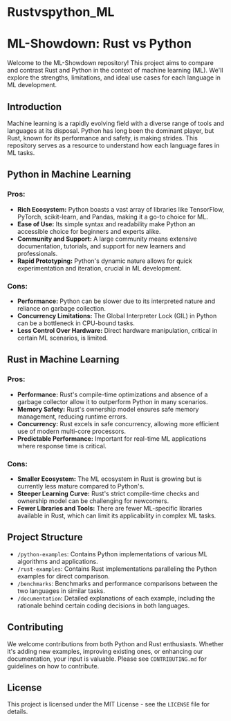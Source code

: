 # Rustvspython_ML

# ML-Showdown: Rust vs Python

Welcome to the ML-Showdown repository! This project aims to compare and contrast Rust and Python in the context of machine learning (ML). We'll explore the strengths, limitations, and ideal use cases for each language in ML development.

## Introduction

Machine learning is a rapidly evolving field with a diverse range of tools and languages at its disposal. Python has long been the dominant player, but Rust, known for its performance and safety, is making strides. This repository serves as a resource to understand how each language fares in ML tasks.

## Python in Machine Learning

### Pros:
- **Rich Ecosystem:** Python boasts a vast array of libraries like TensorFlow, PyTorch, scikit-learn, and Pandas, making it a go-to choice for ML.
- **Ease of Use:** Its simple syntax and readability make Python an accessible choice for beginners and experts alike.
- **Community and Support:** A large community means extensive documentation, tutorials, and support for new learners and professionals.
- **Rapid Prototyping:** Python's dynamic nature allows for quick experimentation and iteration, crucial in ML development.

### Cons:
- **Performance:** Python can be slower due to its interpreted nature and reliance on garbage collection.
- **Concurrency Limitations:** The Global Interpreter Lock (GIL) in Python can be a bottleneck in CPU-bound tasks.
- **Less Control Over Hardware:** Direct hardware manipulation, critical in certain ML scenarios, is limited.

## Rust in Machine Learning

### Pros:
- **Performance:** Rust's compile-time optimizations and absence of a garbage collector allow it to outperform Python in many scenarios.
- **Memory Safety:** Rust's ownership model ensures safe memory management, reducing runtime errors.
- **Concurrency:** Rust excels in safe concurrency, allowing more efficient use of modern multi-core processors.
- **Predictable Performance:** Important for real-time ML applications where response time is critical.

### Cons:
- **Smaller Ecosystem:** The ML ecosystem in Rust is growing but is currently less mature compared to Python's.
- **Steeper Learning Curve:** Rust's strict compile-time checks and ownership model can be challenging for newcomers.
- **Fewer Libraries and Tools:** There are fewer ML-specific libraries available in Rust, which can limit its applicability in complex ML tasks.

## Project Structure

- `/python-examples`: Contains Python implementations of various ML algorithms and applications.
- `/rust-examples`: Contains Rust implementations paralleling the Python examples for direct comparison.
- `/benchmarks`: Benchmarks and performance comparisons between the two languages in similar tasks.
- `/documentation`: Detailed explanations of each example, including the rationale behind certain coding decisions in both languages.

## Contributing

We welcome contributions from both Python and Rust enthusiasts. Whether it's adding new examples, improving existing ones, or enhancing our documentation, your input is valuable. Please see `CONTRIBUTING.md` for guidelines on how to contribute.

## License

This project is licensed under the MIT License - see the `LICENSE` file for details.
